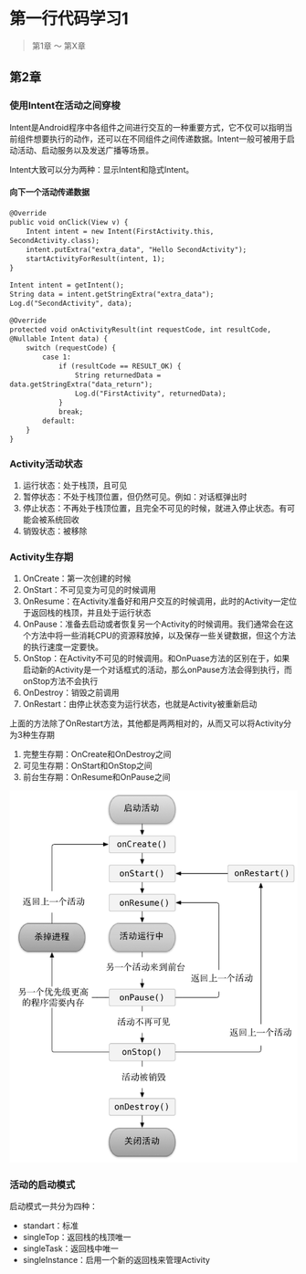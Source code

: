 # 第一行代码学习1

> 第1章 ～ 第X章

## 第2章

### 使用Intent在活动之间穿梭

Intent是Android程序中各组件之间进行交互的一种重要方式，它不仅可以指明当前组件想要执行的动作，还可以在不同组件之间传递数据。Intent一般可被用于启动活动、启动服务以及发送广播等场景。

Intent大致可以分为两种：显示Intent和隐式Intent。

#### 向下一个活动传递数据

```
@Override
public void onClick(View v) {
    Intent intent = new Intent(FirstActivity.this, SecondActivity.class);
    intent.putExtra("extra_data", "Hello SecondActivity");
    startActivityForResult(intent, 1);
}
```

```
Intent intent = getIntent();
String data = intent.getStringExtra("extra_data");
Log.d("SecondActivity", data);
```

```
@Override
protected void onActivityResult(int requestCode, int resultCode, @Nullable Intent data) {
    switch (requestCode) {
        case 1:
            if (resultCode == RESULT_OK) {
                String returnedData = data.getStringExtra("data_return");
                Log.d("FirstActivity", returnedData);
            }
            break;
        default:
    }
}
```

### Activity活动状态

1. 运行状态：处于栈顶，且可见
2. 暂停状态：不处于栈顶位置，但仍然可见。例如：对话框弹出时
3. 停止状态：不再处于栈顶位置，且完全不可见的时候，就进入停止状态。有可能会被系统回收
4. 销毁状态：被移除

### Activity生存期

1. OnCreate：第一次创建的时候
2. OnStart：不可见变为可见的时候调用
3. OnResume：在Activity准备好和用户交互的时候调用，此时的Activity一定位于返回栈的栈顶，并且处于运行状态
4. OnPause：准备去启动或者恢复另一个Activity的时候调用。我们通常会在这个方法中将一些消耗CPU的资源释放掉，以及保存一些关键数据，但这个方法的执行速度一定要快。
5. OnStop：在Activity不可见的时候调用。和OnPuase方法的区别在于，如果启动新的Activity是一个对话框式的活动，那么onPause方法会得到执行，而onStop方法不会执行
6. OnDestroy：销毁之前调用
7. OnRestart：由停止状态变为运行状态，也就是Activity被重新启动

上面的方法除了OnRestart方法，其他都是两两相对的，从而又可以将Activity分为3种生存期

1. 完整生存期：OnCreate和OnDestroy之间
2. 可见生存期：OnStart和OnStop之间
3. 前台生存期：OnResume和OnPause之间

![](./images/2-1.png)

### 活动的启动模式

启动模式一共分为四种：

* standart：标准
* singleTop：返回栈的栈顶唯一
* singleTask：返回栈中唯一
* singleInstance：启用一个新的返回栈来管理Activity
